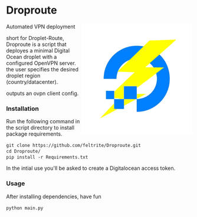 # Droproute

<img src="https://raw.githubusercontent.com/feltrite/Droproute/logo-view-branch/droproute.jpg" width="300" align="right">
Automated VPN deployment 

short for Droplet-Route,
Droproute is a script that deployes a minimal Digital Ocean
droplet with a configured OpenVPN server. the user specifies the desired
droplet region (country/datacenter).

outputs an ovpn client config.


### Installation
Run the following command in the script directory to install package requirements.
```
git clone https://github.com/feltrite/Droproute.git
cd Droproute/
pip install -r Requirements.txt
```
In the intial use you'll be asked to create a Digitalocean access token.

### Usage 
After installing dependencies, have fun
```
python main.py
```
